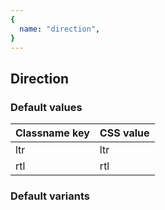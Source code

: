 ```yaml
---
{
  name: "direction",
}
---
```



## Direction

### Default values
<!-- defaults.values.start -->
|Classname key|CSS value|
|-------------|---------|
|ltr          |ltr      |
|rtl          |rtl      |

<!-- defaults.values.end -->


### Default variants
<!-- defaults.variants.start -->

<!-- defaults.variants.end -->